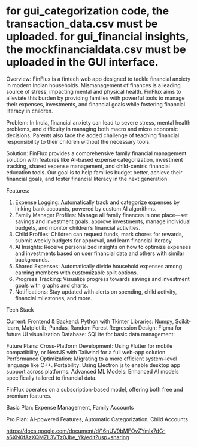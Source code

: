 # for gui_categorization code, the transaction_data.csv must be uploaded. for gui_financial insights, the mockfinancialdata.csv must be uploaded in the GUI interface.


Overview:
FinFlux is a fintech web app designed to tackle financial anxiety in modern Indian households. Mismanagement of finances is a leading source of stress, impacting mental and physical health. FinFlux aims to alleviate this burden by providing families with powerful tools to manage their expenses, investments, and financial goals while fostering financial literacy in children.

Problem:
In India, financial anxiety can lead to severe stress, mental health problems, and difficulty in managing both macro and micro economic decisions. Parents also face the added challenge of teaching financial responsibility to their children without the necessary tools.

Solution:
FinFlux provides a comprehensive family financial management solution with features like AI-based expense categorization, investment tracking, shared expense management, and child-centric financial education tools. Our goal is to help families budget better, achieve their financial goals, and foster financial literacy in the next generation.

Features:
1) Expense Logging: Automatically track and categorize expenses by linking bank accounts, powered by custom AI algorithms.
2) Family Manager Profiles: Manage all family finances in one place—set savings and investment goals, approve investments, manage individual budgets, and monitor children’s financial activities.
3) Child Profiles: Children can request funds, mark chores for rewards, submit weekly budgets for approval, and learn financial literacy.
4) AI Insights: Receive personalized insights on how to optimize expenses and investments based on user financial data and others with similar backgrounds.
5) Shared Expenses: Automatically divide household expenses among earning members with customizable split options.
6) Progress Tracking: Visualize progress towards savings and investment goals with graphs and charts.
7) Notifications: Stay updated with alerts on spending, child activity, financial milestones, and more.

Tech Stack

Current:
Frontend & Backend: Python with Tkinter
Libraries: Numpy, Scikit-learn, Matplotlib, Pandas, Random Forest Regression
Design: Figma for future UI visualization
Database: SQLite for basic data management:

Future Plans:
Cross-Platform Development: Using Flutter for mobile compatibility, or NextJS with Tailwind for a full web-app solution.
Performance Optimization: Migrating to a more efficient system-level language like C++.
Portability: Using Electron.js to enable desktop app support across platforms.
Advanced ML Models: Enhanced AI models specifically tailored to financial data.


FinFlux operates on a subscription-based model, offering both free and premium features.

Basic Plan:
Expense Management,
Family Accounts

Pro Plan:
AI-powered Features,
Automatic Categorization,
Child Accounts

https://docs.google.com/document/d/16nUV9bMFOvZYmlx7dG-a6XN0fAzXQMZL3VTz0Jbe_Yk/edit?usp=sharing 
